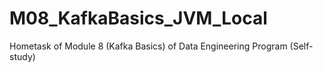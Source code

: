 # M08_KafkaBasics_JVM_Local
Hometask of Module 8 (Kafka Basics) of Data Engineering Program (Self-study)

